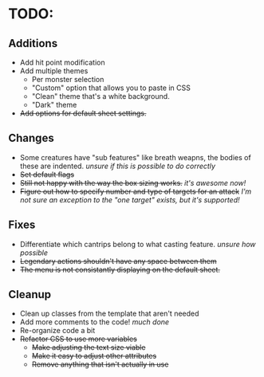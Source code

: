 # TODO:

## Additions
- Add hit point modification
- Add multiple themes
	- Per monster selection
	- "Custom" option that allows you to paste in CSS
	- "Clean" theme that's a white background.
	- "Dark" theme
- ~~Add options for default sheet settings.~~
## Changes
- Some creatures have "sub features" like breath weapns, the bodies of these are indented. *unsure if this is possible to do correctly*
- ~~Set default flags~~
- ~~Still not happy with the way the box sizing works.~~ *it's awesome now!*
- ~~Figure out how to specify number and type of targets for an attack~~ *I'm not sure an exception to the "one target" exists, but it's supported!*
## Fixes
- Differentiate which cantrips belong to what casting feature. *unsure how possible*
- ~~Legendary actions shouldn't have any space between them~~
- ~~The menu is not consistantly displaying on the default sheet.~~
## Cleanup
- Clean up classes from the template that aren't needed
- Add more comments to the code! *much done*
- Re-organize code a bit
- ~~Refactor CSS to use more variables~~
	- ~~Make adjusting the text size viable~~
	- ~~Make it easy to adjust other attributes~~
	- ~~Remove anything that isn't actually in use~~
